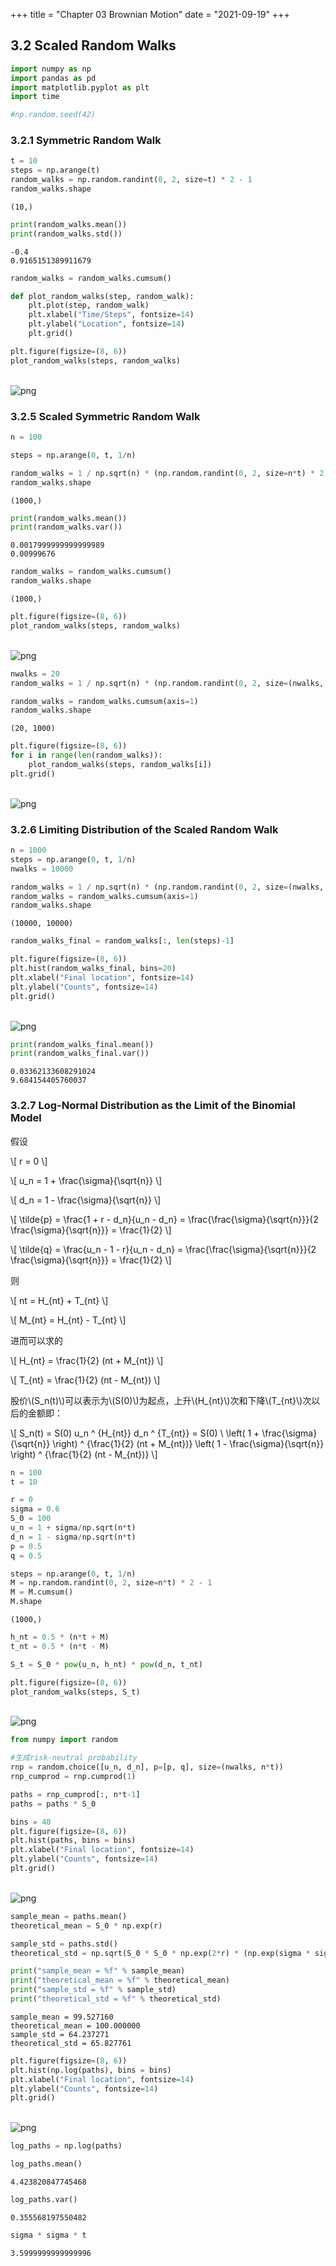 +++
title = "Chapter 03 Brownian Motion"
date = "2021-09-19"
+++


## 3.2 Scaled Random Walks


```python
import numpy as np
import pandas as pd
import matplotlib.pyplot as plt
import time
```


```python
#np.random.seed(42)
```

### 3.2.1 Symmetric Random Walk


```python
t = 10
steps = np.arange(t)
random_walks = np.random.randint(0, 2, size=t) * 2 - 1
random_walks.shape
```




    (10,)




```python
print(random_walks.mean())
print(random_walks.std())
```

    -0.4
    0.9165151389911679



```python
random_walks = random_walks.cumsum()
```


```python
def plot_random_walks(step, random_walk):
    plt.plot(step, random_walk)
    plt.xlabel("Time/Steps", fontsize=14)
    plt.ylabel("Location", fontsize=14)
    plt.grid()
```


```python
plt.figure(figsize=(8, 6))
plot_random_walks(steps, random_walks)
```


​    
![png](output_9_0.png)
​    


### 3.2.5 Scaled Symmetric Random Walk


```python
n = 100
```


```python
steps = np.arange(0, t, 1/n)
```


```python
random_walks = 1 / np.sqrt(n) * (np.random.randint(0, 2, size=n*t) * 2 - 1)
random_walks.shape
```




    (1000,)




```python
print(random_walks.mean())
print(random_walks.var())
```

    0.0017999999999999989
    0.00999676



```python
random_walks = random_walks.cumsum()
random_walks.shape
```




    (1000,)




```python
plt.figure(figsize=(8, 6))
plot_random_walks(steps, random_walks)
```


​    
![png](output_16_0.png)
​    



```python
nwalks = 20
random_walks = 1 / np.sqrt(n) * (np.random.randint(0, 2, size=(nwalks, len(steps))) * 2 - 1)
```


```python
random_walks = random_walks.cumsum(axis=1)
random_walks.shape
```




    (20, 1000)




```python
plt.figure(figsize=(8, 6))
for i in range(len(random_walks)):
    plot_random_walks(steps, random_walks[i])
plt.grid()
```


​    
![png](output_19_0.png)
​    


### 3.2.6 Limiting Distribution of the Scaled Random Walk


```python
n = 1000
steps = np.arange(0, t, 1/n)
nwalks = 10000

random_walks = 1 / np.sqrt(n) * (np.random.randint(0, 2, size=(nwalks, len(steps))) * 2 - 1)
random_walks = random_walks.cumsum(axis=1)
random_walks.shape
```




    (10000, 10000)




```python
random_walks_final = random_walks[:, len(steps)-1]
```


```python
plt.figure(figsize=(8, 6))
plt.hist(random_walks_final, bins=20)
plt.xlabel("Final location", fontsize=14)
plt.ylabel("Counts", fontsize=14)
plt.grid()
```


​    
![png](output_23_0.png)
​    



```python
print(random_walks_final.mean())
print(random_walks_final.var())
```

    0.03362133608291024
    9.684154405760037


### 3.2.7 Log-Normal Distribution as the Limit of the Binomial Model

假设

\\[
r = 0
\\]

\\[
u\_n = 1 + \\frac{\\sigma}{\\sqrt{n}}
\\]

\\[
d\_n = 1 - \\frac{\\sigma}{\\sqrt{n}}
\\]

\\[
\\tilde{p} = \\frac{1 + r - d\_n}{u\_n - d\_n} = \\frac{\\frac{\\sigma}{\\sqrt{n}}}{2 \\frac{\\sigma}{\\sqrt{n}}} = \\frac{1}{2}
\\]

\\[
\\tilde{q} = \\frac{u\_n - 1 - r}{u\_n - d\_n} = \\frac{\\frac{\\sigma}{\\sqrt{n}}}{2 \\frac{\\sigma}{\\sqrt{n}}} = \\frac{1}{2}
\\]

则

\\[
nt = H\_{nt} + T\_{nt}
\\]

\\[
M\_{nt} = H\_{nt} - T\_{nt}
\\]

进而可以求的

\\[
H\_{nt} = \\frac{1}{2} (nt + M\_{nt})
\\]

\\[
T\_{nt} = \\frac{1}{2} (nt - M\_{nt})
\\]

股价\\(S\_n(t)\\)可以表示为\\(S(0)\\)为起点，上升\\(H\_{nt}\\)次和下降\\(T\_{nt}\\)次以后的金额即：

\\[
S\_n(t) = S(0) u\_n ^ {H\_{nt}} d\_n ^ {T\_{nt}} = S(0) \\ \\left( 1 + \\frac{\\sigma}{\\sqrt{n}} \\right) ^ {\\frac{1}{2} (nt + M\_{nt})} \\left( 1 - \\frac{\\sigma}{\\sqrt{n}} \\right) ^ {\\frac{1}{2} (nt - M\_{nt})}
\\]


```python
n = 100
t = 10

r = 0
sigma = 0.6
S_0 = 100
u_n = 1 + sigma/np.sqrt(n*t)
d_n = 1 - sigma/np.sqrt(n*t)
p = 0.5
q = 0.5
```


```python
steps = np.arange(0, t, 1/n)
M = np.random.randint(0, 2, size=n*t) * 2 - 1
M = M.cumsum()
M.shape
```




    (1000,)




```python
h_nt = 0.5 * (n*t + M)
t_nt = 0.5 * (n*t - M)
```


```python
S_t = S_0 * pow(u_n, h_nt) * pow(d_n, t_nt)
```


```python
plt.figure(figsize=(8, 6))
plot_random_walks(steps, S_t)
```


​    
![png](output_32_0.png)
​    



```python
from numpy import random

#生成risk-neutral probability
rnp = random.choice([u_n, d_n], p=[p, q], size=(nwalks, n*t))
rnp_cumprod = rnp.cumprod(1)

paths = rnp_cumprod[:, n*t-1]
paths = paths * S_0
```


```python
bins = 40
plt.figure(figsize=(8, 6))
plt.hist(paths, bins = bins)
plt.xlabel("Final location", fontsize=14)
plt.ylabel("Counts", fontsize=14)
plt.grid()
```


​    
![png](output_34_0.png)
​    



```python
sample_mean = paths.mean()
theoretical_mean = S_0 * np.exp(r)

sample_std = paths.std()
theoretical_std = np.sqrt(S_0 * S_0 * np.exp(2*r) * (np.exp(sigma * sigma) - 1))
```


```python
print("sample_mean = %f" % sample_mean)
print("theoretical_mean = %f" % theoretical_mean)
print("sample_std = %f" % sample_std)
print("theoretical_std = %f" % theoretical_std)
```

    sample_mean = 99.527160
    theoretical_mean = 100.000000
    sample_std = 64.237271
    theoretical_std = 65.827761



```python
plt.figure(figsize=(8, 6))
plt.hist(np.log(paths), bins = bins)
plt.xlabel("Final location", fontsize=14)
plt.ylabel("Counts", fontsize=14)
plt.grid()
```


​    
![png](output_37_0.png)
​    



```python
log_paths = np.log(paths)
```


```python
log_paths.mean()
```




    4.423820847745468




```python
log_paths.var()
```




    0.355568197550482




```python
sigma * sigma * t
```




    3.5999999999999996




```python

```

